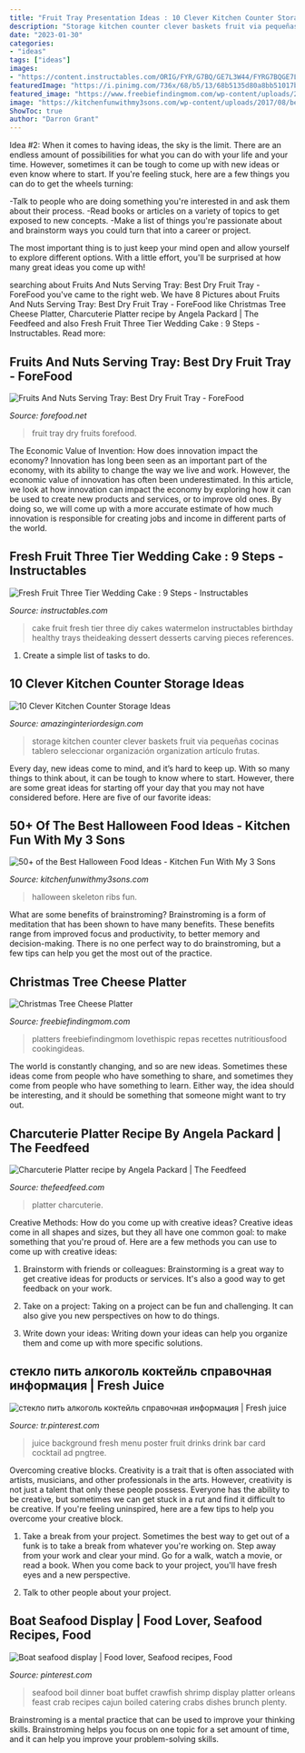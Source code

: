 ```yaml
---
title: "Fruit Tray Presentation Ideas : 10 Clever Kitchen Counter Storage Ideas"
description: "Storage kitchen counter clever baskets fruit via pequeñas cocinas tablero seleccionar organización organization artículo frutas"
date: "2023-01-30"
categories:
- "ideas"
tags: ["ideas"]
images:
- "https://content.instructables.com/ORIG/FYR/G7BQ/GE7L3W44/FYRG7BQGE7L3W44.jpg?frame=1&amp;width=2100"
featuredImage: "https://i.pinimg.com/736x/68/b5/13/68b5135d80a8bb51017b03aef9538887.jpg"
featured_image: "https://www.freebiefindingmom.com/wp-content/uploads/2018/12/Christmas-Tree-Cheese-Platter-pin.jpg"
image: "https://kitchenfunwithmy3sons.com/wp-content/uploads/2017/08/best-halloween-food-ideas-skeleton-ribs-680x907.jpg"
ShowToc: true
author: "Darron Grant"
---
```



Idea #2:
When it comes to having ideas, the sky is the limit. There are an endless amount of possibilities for what you can do with your life and your time. However, sometimes it can be tough to come up with new ideas or even know where to start.
If you're feeling stuck, here are a few things you can do to get the wheels turning:

-Talk to people who are doing something you're interested in and ask them about their process.
-Read books or articles on a variety of topics to get exposed to new concepts.
-Make a list of things you're passionate about and brainstorm ways you could turn that into a career or project.

The most important thing is to just keep your mind open and allow yourself to explore different options. With a little effort, you'll be surprised at how many great ideas you come up with!

	

		
searching about Fruits And Nuts Serving Tray: Best Dry Fruit Tray - ForeFood you've came to the right web. We have 8 Pictures about Fruits And Nuts Serving Tray: Best Dry Fruit Tray - ForeFood like Christmas Tree Cheese Platter, Charcuterie Platter recipe by Angela Packard | The Feedfeed and also Fresh Fruit Three Tier Wedding Cake : 9 Steps - Instructables. Read more:
		
    
## Fruits And Nuts Serving Tray: Best Dry Fruit Tray - ForeFood

<img loading=lazy src="https://forefood.net/wp-content/uploads/2020/02/63799-txfuvr.jpg" onerror="this.onerror=null;this.src='https://tse3.mm.bing.net/th?id=OIP.uELiCx3GVMxG1aFzzwcx4wHaHa&amp;pid=15.1';" alt="Fruits And Nuts Serving Tray: Best Dry Fruit Tray - ForeFood">

_Source: forefood.net_

>fruit tray dry fruits forefood. 

	

The Economic Value of Invention: How does innovation impact the economy?
Innovation has long been seen as an important part of the economy, with its ability to change the way we live and work. However, the economic value of innovation has often been underestimated. In this article, we look at how innovation can impact the economy by exploring how it can be used to create new products and services, or to improve old ones. By doing so, we will come up with a more accurate estimate of how much innovation is responsible for creating jobs and income in different parts of the world.

    
## Fresh Fruit Three Tier Wedding Cake : 9 Steps - Instructables

<img loading=lazy src="https://content.instructables.com/ORIG/FYR/G7BQ/GE7L3W44/FYRG7BQGE7L3W44.jpg?frame=1&amp;width=2100" onerror="this.onerror=null;this.src='https://tse3.mm.bing.net/th?id=OIP.Jg5K-Y55TptopKwALqLwsQHaJ4&amp;pid=15.1';" alt="Fresh Fruit Three Tier Wedding Cake : 9 Steps - Instructables">

_Source: instructables.com_

>cake fruit fresh tier three diy cakes watermelon instructables birthday healthy trays theideaking dessert desserts carving pieces references. 

	

1. Create a simple list of tasks to do.

    
## 10 Clever Kitchen Counter Storage Ideas

<img loading=lazy src="http://www.amazinginteriordesign.com/wp-content/uploads/2019/01/3-4.jpg" onerror="this.onerror=null;this.src='https://tse1.mm.bing.net/th?id=OIP.V6F731oe22eSJZcgFSt1zAHaLU&amp;pid=15.1';" alt="10 Clever Kitchen Counter Storage Ideas">

_Source: amazinginteriordesign.com_

>storage kitchen counter clever baskets fruit via pequeñas cocinas tablero seleccionar organización organization artículo frutas. 

	

Every day, new ideas come to mind, and it’s hard to keep up. With so many things to think about, it can be tough to know where to start. However, there are some great ideas for starting off your day that you may not have considered before. Here are five of our favorite ideas: 

    
## 50+ Of The Best Halloween Food Ideas - Kitchen Fun With My 3 Sons

<img loading=lazy src="https://kitchenfunwithmy3sons.com/wp-content/uploads/2017/08/best-halloween-food-ideas-skeleton-ribs-680x907.jpg" onerror="this.onerror=null;this.src='https://tse1.mm.bing.net/th?id=OIP.hrThN8FbBKZr7pkHd8JjOQHaJ4&amp;pid=15.1';" alt="50+ of the Best Halloween Food Ideas - Kitchen Fun With My 3 Sons">

_Source: kitchenfunwithmy3sons.com_

>halloween skeleton ribs fun. 

	

What are some benefits of brainstroming?
Brainstroming is a form of meditation that has been shown to have many benefits. These benefits range from improved focus and productivity, to better memory and decision-making. There is no one perfect way to do brainstroming, but a few tips can help you get the most out of the practice.

    
## Christmas Tree Cheese Platter

<img loading=lazy src="https://www.freebiefindingmom.com/wp-content/uploads/2018/12/Christmas-Tree-Cheese-Platter-pin.jpg" onerror="this.onerror=null;this.src='https://tse2.mm.bing.net/th?id=OIP.nuXPvLBCmuEuheQLpYENCAHaKk&amp;pid=15.1';" alt="Christmas Tree Cheese Platter">

_Source: freebiefindingmom.com_

>platters freebiefindingmom lovethispic repas recettes nutritiousfood cookingideas. 

	

The world is constantly changing, and so are new ideas. Sometimes these ideas come from people who have something to share, and sometimes they come from people who have something to learn. Either way, the idea should be interesting, and it should be something that someone might want to try out.

    
## Charcuterie Platter Recipe By Angela Packard | The Feedfeed

<img loading=lazy src="https://data.thefeedfeed.com/recommended/post_63123.jpeg" onerror="this.onerror=null;this.src='https://tse2.mm.bing.net/th?id=OIP._Y766gD_cppdxoSkJvO0CgHaHa&amp;pid=15.1';" alt="Charcuterie Platter recipe by Angela Packard | The Feedfeed">

_Source: thefeedfeed.com_

>platter charcuterie. 

	

Creative Methods: How do you come up with creative ideas?
Creative ideas come in all shapes and sizes, but they all have one common goal: to make something that you're proud of. Here are a few methods you can use to come up with creative ideas:
1. Brainstorm with friends or colleagues: Brainstorming is a great way to get creative ideas for products or services. It's also a good way to get feedback on your work.

2. Take on a project: Taking on a project can be fun and challenging. It can also give you new perspectives on how to do things.

3. Write down your ideas: Writing down your ideas can help you organize them and come up with more specific solutions.

    
## стекло пить алкоголь коктейль справочная информация | Fresh Juice

<img loading=lazy src="https://i.pinimg.com/736x/bc/c1/1c/bcc11cce6af462f75afa5330adf65d79.jpg" onerror="this.onerror=null;this.src='https://tse2.mm.bing.net/th?id=OIP.u45f_0cGThaQshd32SofiQHaLH&amp;pid=15.1';" alt="стекло пить алкоголь коктейль справочная информация | Fresh juice">

_Source: tr.pinterest.com_

>juice background fresh menu poster fruit drinks drink bar card cocktail ad pngtree. 

	

Overcoming creative blocks.
Creativity is a trait that is often associated with artists, musicians, and other professionals in the arts. However, creativity is not just a talent that only these people possess. Everyone has the ability to be creative, but sometimes we can get stuck in a rut and find it difficult to be creative. If you're feeling uninspired, here are a few tips to help you overcome your creative block.
1. Take a break from your project. Sometimes the best way to get out of a funk is to take a break from whatever you're working on. Step away from your work and clear your mind. Go for a walk, watch a movie, or read a book. When you come back to your project, you'll have fresh eyes and a new perspective.

2. Talk to other people about your project.

    
## Boat Seafood Display | Food Lover, Seafood Recipes, Food

<img loading=lazy src="https://i.pinimg.com/736x/68/b5/13/68b5135d80a8bb51017b03aef9538887.jpg" onerror="this.onerror=null;this.src='https://tse2.mm.bing.net/th?id=OIP.OCmc9hhn6uADD6m_RN_j5wHaJ4&amp;pid=15.1';" alt="Boat seafood display | Food lover, Seafood recipes, Food">

_Source: pinterest.com_

>seafood boil dinner boat buffet crawfish shrimp display platter orleans feast crab recipes cajun boiled catering crabs dishes brunch plenty. 

	

Brainstroming is a mental practice that can be used to improve your thinking skills. Brainstroming helps you focus on one topic for a set amount of time, and it can help you improve your problem-solving skills.

